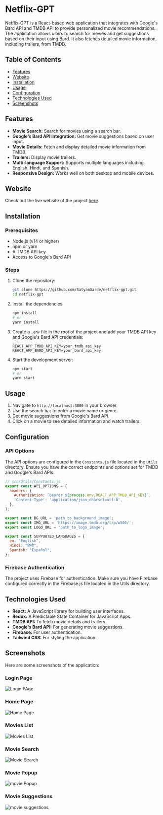 # Netflix-GPT

Netflix-GPT is a React-based web application that integrates with Google's Bard API and TMDB API to provide personalized movie recommendations. The application allows users to search for movies and get suggestions based on their input using Bard. It also fetches detailed movie information, including trailers, from TMDB.

## Table of Contents
- [Features](#features)
- [Website](#website)
- [Installation](#installation)
- [Usage](#usage)
- [Configuration](#configuration)
- [Technologies Used](#technologies-used)
- [Screenshots](#screenshots)


## Features
- **Movie Search:** Search for movies using a search bar.
- **Google's Bard API Integration:** Get movie suggestions based on user input.
- **Movie Details:** Fetch and display detailed movie information from TMDB.
- **Trailers:** Display movie trailers.
- **Multi-language Support:** Supports multiple languages including English, Hindi, and Spanish.
- **Responsive Design:** Works well on both desktop and mobile devices.

## Website
Check out the live website of the project [here](https://your-website-link.com).

## Installation

### Prerequisites
- Node.js (v14 or higher)
- npm or yarn
- A TMDB API key
- Access to Google's Bard API

### Steps
1. Clone the repository:
    ```sh
    git clone https://github.com/SatyamGarde/netflix-gpt.git
    cd netflix-gpt
    ```

2. Install the dependencies:
    ```sh
    npm install
    # or
    yarn install
    ```

3. Create a `.env` file in the root of the project and add your TMDB API key and Google's Bard API credentials:
    ```env
    REACT_APP_TMDB_API_KEY=your_tmdb_api_key
    REACT_APP_BARD_API_KEY=your_bard_api_key
    ```

4. Start the development server:
    ```sh
    npm start
    # or
    yarn start
    ```

## Usage
1. Navigate to `http://localhost:3000` in your browser.
2. Use the search bar to enter a movie name or genre.
3. Get movie suggestions from Google's Bard API.
4. Click on a movie to see detailed information and watch trailers.

## Configuration

### API Options
The API options are configured in the `Constants.js` file located in the `Utils` directory. Ensure you have the correct endpoints and options set for TMDB and Google's Bard APIs.

```js
// src/Utils/Constants.js
export const API_OPTIONS = {
  headers: {
    Authorization: `Bearer ${process.env.REACT_APP_TMDB_API_KEY}`,
    'Content-Type': 'application/json;charset=utf-8',
  },
};

export const BG_URL = 'path_to_background_image';
export const IMG_URL = 'https://image.tmdb.org/t/p/w500/';
export const LOGO_URL = 'path_to_logo_image';

export const SUPPORTED_LANGUAGES = {
  en: "English",
  Hindi: "हिन्दी",
  Spanish: "Español",
};
```

### Firebase Authentication
The project uses Firebase for authentication. Make sure you have Firebase configured correctly in the Firebase.js file located in the Utils directory.

## Technologies Used
- **React:** A JavaScript library for building user interfaces.
- **Redux:** A Predictable State Container for JavaScript Apps.
- **TMDB API:** To fetch movie details and trailers.
- **Google's Bard API:** For generating movie suggestions.
- **Firebase:** For user authentication.
- **Tailwind CSS:** For styling the application.

## Screenshots

Here are some screenshots of the application:

### Login Page

![Login PAge](https://github.com/SatyamGarde/Netflix-Clone/blob/main/src/assets/Login%20Page.jpg)

### Home Page

![Home Page](https://github.com/SatyamGarde/Netflix-Clone/blob/main/src/assets/home%20page.jpg)

### Movies List

![Movies List](https://github.com/SatyamGarde/Netflix-Clone/blob/main/src/assets/home%20List.jpg)

### Movie Search

![Movie Search](https://github.com/SatyamGarde/Netflix-Clone/blob/main/src/assets/search%20page.jpg)

### Movie Popup

![movie Popup](https://github.com/SatyamGarde/Netflix-Clone/blob/main/src/assets/Popup%20page.jpg)

### Movie Suggestions

![movie suggestions](https://github.com/SatyamGarde/Netflix-Clone/blob/main/src/assets/suggested%20popup.jpg)

